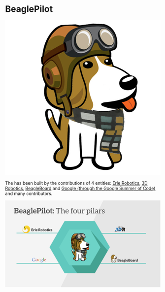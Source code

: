 # BeaglePilot

![](img/beagle.jpg)

The has been built by the contributions of 4 entities: [Erle Robotics](http://erlerobot.com), [3D Robotics](http://3drobotics.com), [BeagleBoard](http://beagleboard.org) and [Google (through the Google Summer of Code)](http://google.com) and many contributors.

![BeaglePilot Pilars](img/beaglepilotpilars.png)



